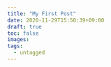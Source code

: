 ```yaml
---
title: "My First Post"
date: 2020-11-29T15:50:39+09:00
draft: true
toc: false
images:
tags:
  - untagged
---
```



